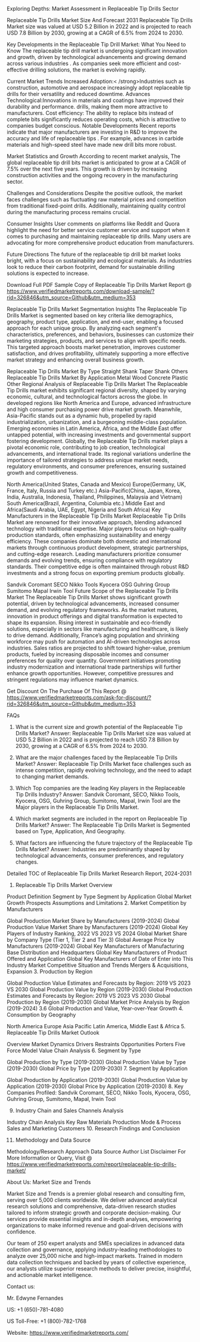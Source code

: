Exploring Depths: Market Assessment in Replaceable Tip Drills Sector


Replaceable Tip Drills Market Size And Forecast 2031
Replaceable Tip Drills Market size was valued at USD 5.2 Billion in 2022 and is projected to reach USD 7.8 Billion by 2030, growing at a CAGR of 6.5% from 2024 to 2030.

Key Developments in the Replaceable Tip Drill Market: What You Need to Know
The replaceable tip drill market is undergoing significant innovation and growth, driven by technological advancements and growing demand across various industries . As companies seek more efficient and cost-effective drilling solutions, the market is evolving rapidly.

Current Market Trends
Increased Adoption:< /strong>Industries such as construction, automotive and aerospace increasingly adopt replaceable tip drills for their versatility and reduced downtime.
Advances Technological:Innovations in materials and coatings have improved their durability and performance. drills, making them more attractive to manufacturers.
Cost efficiency: The ability to replace bits instead of complete bits significantly reduces operating costs, which is attractive to companies budget conscious.
Notable Developments
Recent reports indicate that major manufacturers are investing in R&D to improve the accuracy and life of replaceable tips . For example, advances in carbide materials and high-speed steel have made new drill bits more robust.

Market Statistics and Growth
According to recent market analysis, The global replaceable tip drill bits market is anticipated to grow at a CAGR of 7.5% over the next five years. This growth is driven by increasing construction activities and the ongoing recovery in the manufacturing sector.

Challenges and Considerations
Despite the positive outlook, the market faces challenges such as fluctuating raw material prices and competition from traditional fixed-point drills. Additionally, maintaining quality control during the manufacturing process remains crucial.

Consumer Insights
User comments on platforms like Reddit and Quora highlight the need for better service customer service and support when it comes to purchasing and maintaining replaceable tip drills. Many users are advocating for more comprehensive product education from manufacturers.

Future Directions
The future of the replaceable tip drill bit market looks bright, with a focus on sustainability and ecological materials. As industries look to reduce their carbon footprint, demand for sustainable drilling solutions is expected to increase.

Download Full PDF Sample Copy of Replaceable Tip Drills Market Report @ https://www.verifiedmarketreports.com/download-sample/?rid=326846&utm_source=Github&utm_medium=353

Replaceable Tip Drills Market Segmentation Insights
The Replaceable Tip Drills Market is segmented based on key criteria like demographics, geography, product type, application, and end-user, enabling a focused approach for each unique group. By analyzing each segment's characteristics, preferences, and behaviors, businesses can customize their marketing strategies, products, and services to align with specific needs. This targeted approach boosts market penetration, improves customer satisfaction, and drives profitability, ultimately supporting a more effective market strategy and enhancing overall business growth.

Replaceable Tip Drills Market By Type
Straight Shank
Taper Shank
Others
Replaceable Tip Drills Market By Application
Metal
Wood
Concrete
Plastic
Other
Regional Analysis of Replaceable Tip Drills Market
The Replaceable Tip Drills market exhibits significant regional diversity, shaped by varying economic, cultural, and technological factors across the globe. In developed regions like North America and Europe, advanced infrastructure and high consumer purchasing power drive market growth. Meanwhile, Asia-Pacific stands out as a dynamic hub, propelled by rapid industrialization, urbanization, and a burgeoning middle-class population. Emerging economies in Latin America, Africa, and the Middle East offer untapped potential, with increasing investments and governmental support fostering development. Globally, the Replaceable Tip Drills market plays a pivotal economic role, contributing to job creation, technological advancements, and international trade. Its regional variations underline the importance of tailored strategies to address unique market needs, regulatory environments, and consumer preferences, ensuring sustained growth and competitiveness.

North America(United States, Canada and Mexico)
Europe(Germany, UK, France, Italy, Russia and Turkey etc.)
Asia-Pacific(China, Japan, Korea, India, Australia, Indonesia, Thailand, Philippines, Malaysia and Vietnam)
South America(Brazil, Argentina, Columbia etc.)
Middle East and Africa(Saudi Arabia, UAE, Egypt, Nigeria and South Africa)
Key Manufacturers in the Replaceable Tip Drills Market
Replaceable Tip Drills Market are renowned for their innovative approach, blending advanced technology with traditional expertise. Major players focus on high-quality production standards, often emphasizing sustainability and energy efficiency. These companies dominate both domestic and international markets through continuous product development, strategic partnerships, and cutting-edge research. Leading manufacturers prioritize consumer demands and evolving trends, ensuring compliance with regulatory standards. Their competitive edge is often maintained through robust R&D investments and a strong focus on exporting premium products globally.

Sandvik Coromant
SECO
Nikko Tools
Kyocera
OSG
Guhring Group
Sumitomo
Mapal
Irwin Tool
Future Scope of the Replaceable Tip Drills Market
The Replaceable Tip Drills Market shows significant growth potential, driven by technological advancements, increased consumer demand, and evolving regulatory frameworks. As the market matures, innovation in product offerings and digital transformation is expected to shape its expansion. Rising interest in sustainable and eco-friendly solutions, especially in sectors like manufacturing and healthcare, is likely to drive demand. Additionally, France’s aging population and shrinking workforce may push for automation and AI-driven technologies across industries. Sales ratios are projected to shift toward higher-value, premium products, fueled by increasing disposable incomes and consumer preferences for quality over quantity. Government initiatives promoting industry modernization and international trade partnerships will further enhance growth opportunities. However, competitive pressures and stringent regulations may influence market dynamics.

Get Discount On The Purchase Of This Report @ https://www.verifiedmarketreports.com/ask-for-discount/?rid=326846&utm_source=Github&utm_medium=353

FAQs
1. What is the current size and growth potential of the Replaceable Tip Drills Market?
Answer: Replaceable Tip Drills Market size was valued at USD 5.2 Billion in 2022 and is projected to reach USD 7.8 Billion by 2030, growing at a CAGR of 6.5% from 2024 to 2030.

2. What are the major challenges faced by the Replaceable Tip Drills Market?
Answer: Replaceable Tip Drills Market face challenges such as intense competition, rapidly evolving technology, and the need to adapt to changing market demands.

3. Which Top companies are the leading Key players in the Replaceable Tip Drills Industry?
Answer: Sandvik Coromant, SECO, Nikko Tools, Kyocera, OSG, Guhring Group, Sumitomo, Mapal, Irwin Tool are the Major players in the Replaceable Tip Drills Market.

4. Which market segments are included in the report on Replaceable Tip Drills Market?
Answer: The Replaceable Tip Drills Market is Segmented based on Type, Application, And Geography.

5. What factors are influencing the future trajectory of the Replaceable Tip Drills Market?
Answer: Industries are predominantly shaped by technological advancements, consumer preferences, and regulatory changes.

Detailed TOC of Replaceable Tip Drills Market Research Report, 2024-2031
1. Replaceable Tip Drills Market Overview

Product Definition
Segment by Type
Segment by Application
Global Market Growth Prospects
Assumptions and Limitations
2. Market Competition by Manufacturers

Global Production Market Share by Manufacturers (2019-2024)
Global Production Value Market Share by Manufacturers (2019-2024)
Global Key Players of Industry Ranking, 2022 VS 2023 VS 2024
Global Market Share by Company Type (Tier 1, Tier 2 and Tier 3)
Global Average Price by Manufacturers (2019-2024)
Global Key Manufacturers of Manufacturing Base Distribution and Headquarters
Global Key Manufacturers of Product Offered and Application
Global Key Manufacturers of Date of Enter into This Industry
Market Competitive Situation and Trends
Mergers & Acquisitions, Expansion
3. Production by Region

Global Production Value Estimates and Forecasts by Region: 2019 VS 2023 VS 2030
Global Production Value by Region (2019-2030)
Global Production Estimates and Forecasts by Region: 2019 VS 2023 VS 2030
Global Production by Region (2019-2030)
Global Market Price Analysis by Region (2019-2024) 3.6 Global Production and Value, Year-over-Year Growth
4. Consumption by Geography

North America
Europe
Asia Pacific
Latin America, Middle East & Africa
5. Replaceable Tip Drills Market Outlook

Overview
Market Dynamics
Drivers
Restraints
Opportunities
Porters Five Force Model
Value Chain Analysis 
6. Segment by Type

Global Production by Type (2019-2030)
Global Production Value by Type (2019-2030)
Global Price by Type (2019-2030)
7. Segment by Application

Global Production by Application (2019-2030)
Global Production Value by Application (2019-2030)
Global Price by Application (2019-2030)
8. Key Companies Profiled: Sandvik Coromant, SECO, Nikko Tools, Kyocera, OSG, Guhring Group, Sumitomo, Mapal, Irwin Tool

9. Industry Chain and Sales Channels Analysis

Industry Chain Analysis
Key Raw Materials
Production Mode & Process
Sales and Marketing
Customers
10. Research Findings and Conclusion

11. Methodology and Data Source

Methodology/Research Approach
Data Source
Author List
Disclaimer
For More Information or Query, Visit @ https://www.verifiedmarketreports.com/report/replaceable-tip-drills-market/

About Us: Market Size and Trends

Market Size and Trends is a premier global research and consulting firm, serving over 5,000 clients worldwide. We deliver advanced analytical research solutions and comprehensive, data-driven research studies tailored to inform strategic growth and corporate decision-making. Our services provide essential insights and in-depth analyses, empowering organizations to make informed revenue and goal-driven decisions with confidence.

Our team of 250 expert analysts and SMEs specializes in advanced data collection and governance, applying industry-leading methodologies to analyze over 25,000 niche and high-impact markets. Trained in modern data collection techniques and backed by years of collective experience, our analysts utilize superior research methods to deliver precise, insightful, and actionable market intelligence.

Contact us:

Mr. Edwyne Fernandes

US: +1 (650)-781-4080

US Toll-Free: +1 (800)-782-1768

Website: https://www.verifiedmarketreports.com/
